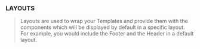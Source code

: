### LAYOUTS

> Layouts are used to wrap your Templates and provide them with the components which will be displayed by default in a specific layout. For example, you would include the Footer and the Header in a default layout.